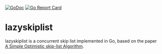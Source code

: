 [![GoDoc](https://godoc.org/github.com/golang/gddo?status.svg)](https://godoc.org/github.com/Kesci/lazyskiplist)
[![Go Report Card](https://goreportcard.com/badge/github.com/Kesci/lazyskiplist)](https://goreportcard.com/report/github.com/Kesci/lazyskiplist)

# lazyskiplist

lazyskiplist is a concurrent skip list implemented in Go, based on the paper [A Simple Optimistic skip-list Algorithm](http://people.csail.mit.edu/shanir/publications/LazySkipList.pdf).
